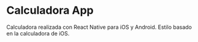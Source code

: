 # Calculadora App

Calculadora realizada con React Native para iOS y Android.
Estilo basado en la calculadora de iOS.

